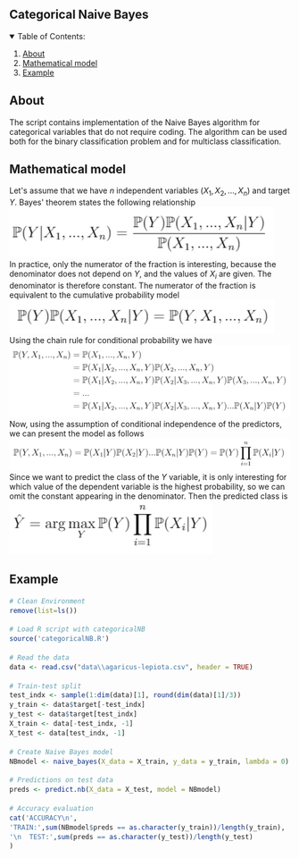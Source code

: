 ## Categorical Naive Bayes

<!-- TABLE OF CONTENTS -->
<details open="open">
  <summary>Table of Contents:</summary>
  <ol>
    <li><a href="#About">About</a></li>
    <li><a href="#Mathematical%20model">Mathematical model</a></li>
    <li><a href="#Example">Example</a></li>
  </ol>
</details>


## About
The script contains implementation of the Naive Bayes algorithm for categorical variables that do not require coding. The algorithm can be used both for the binary classification problem and for multiclass classification.

## Mathematical model
Let's assume that we have $n$ independent variables ($X_1, X_2, ..., X_n$) and target $Y$. Bayes' theorem states the following relationship
<br>
![tree](img/formula1.PNG)
<br>
In practice, only the numerator of the fraction is interesting, because the denominator does not depend on $Y$, and the values of $X_i$ are given. The denominator is therefore constant. The numerator of the fraction is equivalent to the cumulative probability model
<br>
![tree](img/formula2.PNG)
<br>
Using the chain rule for conditional probability we have
<br>
![tree](img/formula3.PNG)
<br>
Now, using the assumption of conditional independence of the predictors, we can present the model as follows
<br>
![tree](img/formula4.PNG)
<br>
Since we want to predict the class of the $Y$ variable, it is only interesting for which value of the dependent variable is the highest probability, so we can omit the constant appearing in the denominator. Then the predicted class is
<br>
![tree](img/formula5.PNG)
<br>

## Example
```r
# Clean Environment
remove(list=ls())

# Load R script with categoricalNB
source('categoricalNB.R')

# Read the data
data <- read.csv("data\\agaricus-lepiota.csv", header = TRUE)

# Train-test split
test_indx <- sample(1:dim(data)[1], round(dim(data)[1]/3))
y_train <- data$target[-test_indx]
y_test <- data$target[test_indx]
X_train <- data[-test_indx, -1]
X_test <- data[test_indx, -1]

# Create Naive Bayes model
NBmodel <- naive_bayes(X_data = X_train, y_data = y_train, lambda = 0)

# Predictions on test data
preds <- predict.nb(X_data = X_test, model = NBmodel)

# Accuracy evaluation
cat('ACCURACY\n',
'TRAIN:',sum(NBmodel$preds == as.character(y_train))/length(y_train),
'\n  TEST:',sum(preds == as.character(y_test))/length(y_test)
)
```
